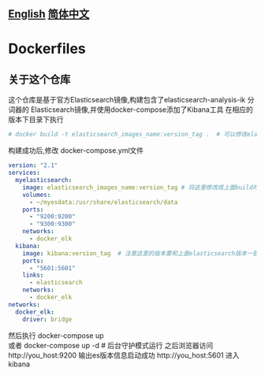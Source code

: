 ## **[English](README.md)** **[简体中文](README_ZH.md)**
# Dockerfiles

## 关于这个仓库

这个仓库是基于官方Elasticsearch镜像,构建包含了elasticsearch-analysis-ik 分词器的 Elasticsearch镜像,并使用docker-compose添加了Kibana工具
在相应的版本下目录下执行
```bash
# docker build -t elasticsearch_images_name:version_tag .  # 可以修改elasticsearch_images_name:version_tag成自己定义的名字
```
构建成功后,修改 docker-compose.yml文件
```yaml
version: "2.1"
services:
  myelasticsearch:
    image: elasticsearch_images_name:version_tag # 将这里修改成上面build时候的名字
    volumes:
      - ~/myesdata:/usr/share/elasticsearch/data
    ports:
      - "9200:9200"
      - "9300:9300"
    networks:
      - docker_elk
  kibana:
    image: kibana:version_tag  # 注意这里的版本要和上面elasticsearch版本一致
    ports:
      - "5601:5601"
    links:
      - elasticsearch
    networks:
      - docker_elk
networks:
  docker_elk:
    driver: bridge
```

然后执行 docker-compose up  
或者 docker-compose up -d # 后台守护模式运行
之后浏览器访问 http://you_host:9200 输出es版本信息启动成功
http://you_host:5601 进入kibana